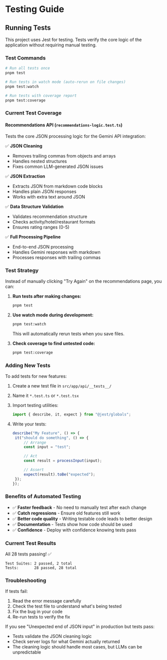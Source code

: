 # Testing Guide

## Running Tests

This project uses Jest for testing. Tests verify the core logic of the application without requiring manual testing.

### Test Commands

```bash
# Run all tests once
pnpm test

# Run tests in watch mode (auto-rerun on file changes)
pnpm test:watch

# Run tests with coverage report
pnpm test:coverage
```

### Current Test Coverage

#### Recommendations API (`recommendations-logic.test.ts`)

Tests the core JSON processing logic for the Gemini API integration:

✅ **JSON Cleaning**

- Removes trailing commas from objects and arrays
- Handles nested structures
- Fixes common LLM-generated JSON issues

✅ **JSON Extraction**

- Extracts JSON from markdown code blocks
- Handles plain JSON responses
- Works with extra text around JSON

✅ **Data Structure Validation**

- Validates recommendation structure
- Checks activity/hotel/restaurant formats
- Ensures rating ranges (0-5)

✅ **Full Processing Pipeline**

- End-to-end JSON processing
- Handles Gemini responses with markdown
- Processes responses with trailing commas

### Test Strategy

Instead of manually clicking "Try Again" on the recommendations page, you can:

1. **Run tests after making changes:**

   ```bash
   pnpm test
   ```

2. **Use watch mode during development:**

   ```bash
   pnpm test:watch
   ```

   This will automatically rerun tests when you save files.

3. **Check coverage to find untested code:**
   ```bash
   pnpm test:coverage
   ```

### Adding New Tests

To add tests for new features:

1. Create a new test file in `src/app/api/__tests__/`
2. Name it `*.test.ts` or `*.test.tsx`
3. Import testing utilities:

   ```typescript
   import { describe, it, expect } from "@jest/globals";
   ```

4. Write your tests:
   ```typescript
   describe("My Feature", () => {
   	it("should do something", () => {
   		// Arrange
   		const input = "test";

   		// Act
   		const result = processInput(input);

   		// Assert
   		expect(result).toBe("expected");
   	});
   });
   ```

### Benefits of Automated Testing

- ✅ **Faster feedback** - No need to manually test after each change
- ✅ **Catch regressions** - Ensure old features still work
- ✅ **Better code quality** - Writing testable code leads to better design
- ✅ **Documentation** - Tests show how code should be used
- ✅ **Confidence** - Deploy with confidence knowing tests pass

### Current Test Results

All 28 tests passing! ✅

```
Test Suites: 2 passed, 2 total
Tests:       28 passed, 28 total
```

### Troubleshooting

If tests fail:

1. Read the error message carefully
2. Check the test file to understand what's being tested
3. Fix the bug in your code
4. Re-run tests to verify the fix

If you see "Unexpected end of JSON input" in production but tests pass:

- Tests validate the JSON cleaning logic
- Check server logs for what Gemini actually returned
- The cleaning logic should handle most cases, but LLMs can be unpredictable
